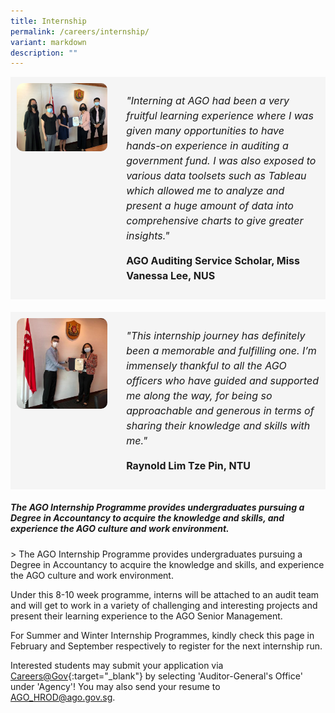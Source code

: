 ```yaml
---
title: Internship
permalink: /careers/internship/
variant: markdown
description: ""
---
```

<style>
	.testimonial {
		display: flex;
		column-gap: 30px;
		padding: 10px;
		background-color: #f5f5f5;
		margin-bottom: 20px;
	}

	.testimonial-image {
		width: 30%;
	}

	.testimonial-image img {
		width: 100%;
		border-radius: 10px;
	}

	.testimonial-content {
		flex: 1;
	}

	.testimonial-content p {
		font-size: 16px;
		line-height: 1.5;
	}
</style>

<div class="testimonial">
		<div class="testimonial-image">
			<img src="/images/vanessa_presentation_photo.jpg" alt="Vanessa Lee" title="Vanessa Lee">
		</div>
		<div class="testimonial-content">
			<p>
				<em>"Interning at AGO had been a very fruitful learning experience where I was given many opportunities to have
					hands-on experience in auditing a government fund. I was also exposed to various data toolsets such as Tableau
					which allowed me to analyze and present a huge amount of data into comprehensive charts to give greater
					insights."</em>
			</p>
			<p>
				<strong>AGO Auditing Service Scholar, Miss Vanessa Lee, NUS</strong>
			</p>
		</div>
	</div>

<div class="testimonial">
		<div class="testimonial-image">
			<img src="/images/raynold_photo_2.jpg" alt="Raynold Lim Tze Pin" title="Raynold Lim Tze Pin">
		</div>
		<div class="testimonial-content">
			<p>
				<em>"This internship journey has definitely been a memorable and fulfilling one. I’m immensely thankful to all
					the AGO officers who have guided and supported me along the way, for being so approachable and generous in
					terms of sharing their knowledge and skills with me."</em>
			</p>
			<p><strong>Raynold Lim Tze Pin, NTU</strong></p>
		</div>
	</div>

##### The AGO Internship Programme provides undergraduates pursuing a Degree in Accountancy to acquire the knowledge and skills, and experience the AGO culture and work environment. 

&gt; The AGO Internship Programme provides undergraduates pursuing a Degree in Accountancy to acquire the knowledge and skills, and experience the AGO culture and work environment. 


Under this 8-10 week programme, interns will be attached to an audit team and will get to work in a variety of challenging and interesting projects and present their learning experience to the AGO Senior Management.

For Summer and Winter Internship Programmes, kindly check this page in February and September respectively to register for the next internship run.

Interested students may submit your application via [Careers@Gov](https://www.careers.hrp.gov.sg/sap/bc/ui5_ui5/sap/ZGERCFA004/index.html){:target="_blank"} by selecting 'Auditor-General's Office' under 'Agency'! You may also send your resume to AGO_HROD@ago.gov.sg.